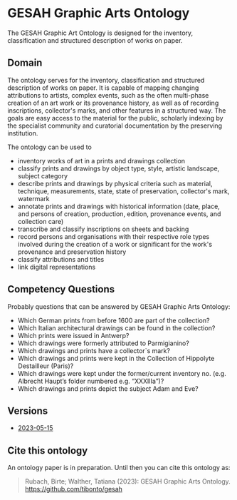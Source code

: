# GESAH Graphic Arts Ontology
The GESAH Graphic Art Ontology is designed for the inventory, classification and structured description of works on paper.

## Domain
The ontology serves for the inventory, classification and structured description of works on paper. It is capable of mapping changing attributions to artists, complex events, such as the often multi-phase creation of an art work or its provenance history, as well as of recording inscriptions, collector's marks, and other features in a structured way. The goals are easy access to the material for the public, scholarly indexing by the specialist community and curatorial documentation by the preserving institution.

The ontology can be used to
- inventory works of art in a prints and drawings collection
- classify prints and drawings by object type, style, artistic landscape, subject category
- describe prints and drawings by physical criteria such as material, technique, measurements, state, state of preservation, collector's mark, watermark
- annotate prints and drawings with historical information (date, place, and persons of creation, production, edition, provenance events, and collection care)
- transcribe and classify inscriptions on sheets and backing
- record persons and organisations with their respective role types involved during the creation of a work or significant for the work's provenance and preservation history
- classify attributions and titles
- link digital representations

## Competency Questions
Probably questions that can be answered by GESAH Graphic Arts Ontology:

- Which German prints from before 1600 are part of  the collection?
- Which Italian architectural drawings can be found in the collection?
- Which prints were issued in Antwerp?
- Which drawings were formerly attributed to Parmigianino?
- Which drawings and prints have a collector`s mark?
- Which drawings and prints were kept in the Collection of Hippolyte Destailleur (Paris)?
- Which drawings were kept under the former/current inventory no. (e.g. Albrecht Haupt’s folder numbered e.g. “XXXIIIa”)?
- Which drawings and prints depict the subject Adam and Eve? 

## Versions
* [2023-05-15](https://github.com/tibonto/gesah/releases/tag/v2023-05-15)

## Cite this ontology
An ontology paper is in preparation. Until then you can cite this ontology as:
> Rubach, Birte; Walther, Tatiana (2023): GESAH Graphic Arts Ontology. https://github.com/tibonto/gesah


